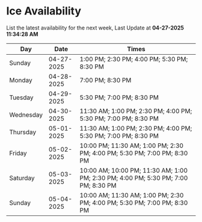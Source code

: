# Ice Availability

List the latest availability for the next week, Last Update at **04-27-2025 11:34:28 AM**

| Day         | Date        | Times       |
| ----------- | ----------- | ----------- |
|Sunday|04-27-2025|1:00 PM; 2:30 PM; 4:00 PM; 5:30 PM; 8:30 PM|
|Monday|04-28-2025|7:00 PM; 8:30 PM|
|Tuesday|04-29-2025|5:30 PM; 7:00 PM; 8:30 PM|
|Wednesday|04-30-2025|11:30 AM; 1:00 PM; 2:30 PM; 4:00 PM; 5:30 PM; 7:00 PM; 8:30 PM|
|Thursday|05-01-2025|11:30 AM; 1:00 PM; 2:30 PM; 4:00 PM; 5:30 PM; 7:00 PM; 8:30 PM|
|Friday|05-02-2025|10:00 PM; 11:30 AM; 1:00 PM; 2:30 PM; 4:00 PM; 5:30 PM; 7:00 PM; 8:30 PM|
|Saturday|05-03-2025|10:00 AM; 10:00 PM; 11:30 AM; 1:00 PM; 2:30 PM; 4:00 PM; 5:30 PM; 7:00 PM; 8:30 PM|
|Sunday|05-04-2025|10:00 AM; 11:30 AM; 1:00 PM; 2:30 PM; 4:00 PM; 5:30 PM; 7:00 PM; 8:30 PM|
